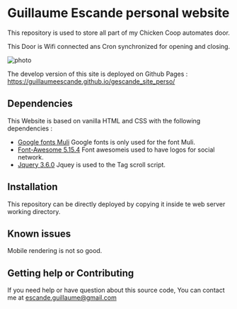# Guillaume Escande personal website

This repository is used to store all part of my Chicken Coop automates door.

This Door is Wifi connected ans Cron synchronized for opening and closing.

![photo](doc/img/Isolated.png "Title")


The develop version of this site is deployed on Github Pages : https://guillaumeescande.github.io/gescande_site_perso/


## Dependencies

This Website is based on vanilla HTML and CSS with the following dependencies :
* [Google fonts Muli](https://developers.google.com/fonts)
Google fonts is only used for the font Muli.
* [Font-Awesome 5.15.4](https://fontawesome.com/)
Font awesomeis used to have logos for social network.
* [Jquery 3.6.0](https://jquery.com/)
Jquey is used to the Tag scroll script.

## Installation

This repository can be directly deployed by copying it inside te web server working directory.


## Known issues

Mobile rendering is not so good.

## Getting help or Contributing

If you need help or have question about this source code, You can contact me at [escande.guillaume@gmail.com](mailto:escande.guillaume@gmail.com)

